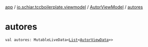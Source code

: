 [app](../../index.md) / [io.schiar.tccboilerplate.viewmodel](../index.md) / [AutorViewModel](index.md) / [autores](./autores.md)

# autores

`val autores: MutableLiveData<`[`List`](https://kotlinlang.org/api/latest/jvm/stdlib/kotlin.collections/-list/index.html)`<`[`AutorViewData`](../../io.schiar.tccboilerplate.view.viewdata/-autor-view-data/index.md)`>>`